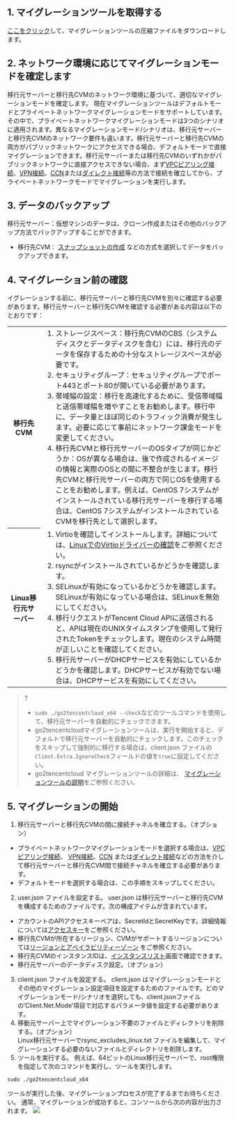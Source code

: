 ## 1. マイグレーションツールを取得する  
 [ここをクリック](https://go2tencentcloud-1251783334.cos.ap-guangzhou.myqcloud.com/latest/go2tencentcloud.zip)して、マイグレーションツールの圧縮ファイルをダウンロードします。

## 2. ネットワーク環境に応じてマイグレーションモードを確定します
移行元サーバーと移行先CVMのネットワーク環境に基づいて、適切なマイグレーションモードを確定します。
現在マイグレーションツールはデフォルトモードとプライベートネットワークマイグレーションモードをサポートしています。その中で、プライベートネットワークマイグレーションモードは3つのシナリオに適用されます。異なるマイグレーションモード/シナリオは、移行元サーバーと移行先CVMのネットワーク要件も違います。移行元サーバーと移行先CVMの両方がパブリックネットワークにアクセスできる場合、デフォルトモードで直接マイグレーションできます。移行元サーバーまたは移行先CVMのいずれかがパブリックネットワークに直接アクセスできない場合、まず[VPCピアリング接続](https://intl.cloud.tencent.com/document/product/553)、[VPN接続](https://intl.cloud.tencent.com/document/product/1037)、[CCN](https://intl.cloud.tencent.com/document/product/1003)または[ダイレクト接続](https://intl.cloud.tencent.com/document/product/216)等の方法で接続を確立してから、プライベートネットワークモードでマイグレーションを実行します。

## 3. データのバックアップ
移行元サーバー：仮想マシンのデータは、クローン作成またはその他のバックアップ方法でバックアップすることができます。
- 移行先CVM： [スナップショットの作成](https://intl.cloud.tencent.com/document/product/362/5755) などの方式を選択してデータをバックアップできます。

## 4. マイグレーション前の確認

イグレーションする前に、移行元サーバーと移行先CVMを別々に確認する必要があります。移行元サーバーと移行先CVMを確認する必要がある内容は以下のとおりです：
<table>
	<tr><th style="width: 15%;">移行先CVM</th><td><ol  style="margin: 0;"><li>ストレージスペース：移行先CVMのCBS（システムディスクとデータディスクを含む）には、移行元のデータを保存するための十分なストレージスペースが必要です。</li><li>セキュリティグループ：セキュリティグループでポート443とポート80が開いている必要があります。</li><li>帯域幅の設定：移行を高速化するために、受信帯域幅と送信帯域幅を増やすことをお勧めします。移行中に、データ量とほぼ同じのトラフィック消費が発生します。必要に応じて事前にネットワーク課金モードを変更してください。</li><li>移行先CVMと移行元サーバーのOSタイプが同じかどうか：OSが異なる場合は、後で作成されるイメージの情報と実際のOSとの間に不整合が生じます。移行先CVMと移行元サーバーの両方で同じOSを使用することをお勧めします。例えば、CentOS 7システムがインストールされている移行元サーバーを移行する場合は、CentOS 7システムがインストールされているCVMを移行先として選択します。</li></ol></td></tr>
	<tr><th>Linux移行元サーバー</th><td><ol  style="margin: 0;"><li>Virtioを確認してインストールします。詳細については、<a href="https://intl.cloud.tencent.com/document/product/213/9929">LinuxでのVirtioドライバーの確認</a>をご参照ください。</li><li>rsyncがインストールされているかどうかを確認します。</li><li>SELinuxが有効になっているかどうかを確認します。SELinuxが有効になっている場合は、SELinuxを無効にしてください。</li><li>移行リクエストがTencent Cloud APIに送信されると、APIは現在のUNIXタイムスタンプを使用して発行されたTokenをチェックします。現在のシステム時間が正しいことを確認してください。</li><li>移行元サーバーがDHCPサービスを有効にしているかどうかを確認します。DHCPサービスが有効でない場合は、DHCPサービスを有効にしてください。</li></ol></td></tr>
</table>

>? 
> - `sudo ./go2tencentcloud_x64 --check`などのツールコマンドを使用して、移行元サーバーを自動的にチェックできます。
> - go2tencentcloudマイグレーションツールは、実行を開始すると、デフォルトで移行元サーバーを自動的にチェックします。このチェックをスキップして強制的に移行する場合は、client.json ファイルの`Client.Extra.IgnoreCheck`フィールドの値を`true`に設定してください。
> - go2tencentcloud マイグレーションツールの詳細は、 [マイグレーションツールの説明](https://intl.cloud.tencent.com/document/product/213/35640)をご参照ください。


## 5. マイグレーションの開始

1. 移行元サーバーと移行先CVMの間に接続チャネルを確立する。（オプション）  
 - プライベートネットワークマイグレーションモードを選択する場合は、[VPCピアリング接続](https://intl.cloud.tencent.com/document/product/553)、 [VPN接続](https://intl.cloud.tencent.com/document/product/1037)、[CCN](https://intl.cloud.tencent.com/document/product/1003) または[ダイレクト接続](https://intl.cloud.tencent.com/document/product/216)などの方法を介して移行元サーバーと移行先CVM間で接続チャネルを確立する必要があります。
 - デフォルトモードを選択する場合は、この手順をスキップしてください。
2.  user.json ファイルを設定する。
user.json は移行元サーバーと移行先CVMを構成するためのファイルです。次の構成アイテムが含まれています。
 - アカウントのAPIアクセスキーペアは、SecretIdとSecretKeyです。詳細情報については[アクセスキー](https://intl.cloud.tencent.com/document/product/598/32675)をご参照ください。
 - 移行先CVMが所在するリージョン、CVMがサポートするリージョンについては[リージョンとアベイラビリティーゾーン](https://intl.cloud.tencent.com/document/product/213/6091) をご参照ください。
 - 移行先CVMのインスタンスIDは、[インスタンスリスト](https://console.cloud.tencent.com/cvm/instance/index?rid=1)画面で確認できます。
 - 移行元サーバーのデータディスク設定。（オプション）  
3.  client.json ファイルを設定する。
client.json はマイグレーションモードとその他のマイグレーション設定項目を設定するためのファイルです。どのマイグレーションモード/シナリオを選択しても、client.jsonファイルの‵Client.Net.Mode‵項目で対応するパラメータ値を設定する必要があります。
4. 移動元サーバー上でマイグレーション不要のファイルとディレクトリを削除する。（オプション）  
 Linux移行元サーバーでrsync\_excludes\_linux.txt ファイルを編集して、マイグレーションする必要のないファイルとディレクトリを削除します。
5. ツールを実行する。
例えば、64ビットのLinux移行元サーバーで、root権限を指定して次のコマンドを実行し、ツールを実行します。
```
sudo ./go2tencentcloud_x64
```
ツールが実行した後、マイグレーションプロセスが完了するまでお待ちください。
通常、マイグレーションが成功すると、コンソールから次の内容が出力されます。
 ![](https://main.qcloudimg.com/raw/146fb9e1bbccb594e128648c4a723a6c.png)
